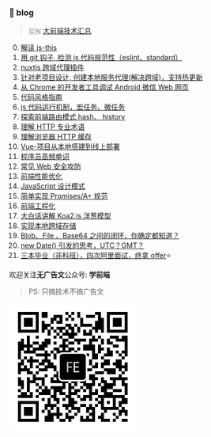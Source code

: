 ### :pushpin: blog
> :cn: [大前端技术汇总](https://github.com/gauseen/blog/issues/4)
0. [解读 js-this](https://github.com/gauseen/blog/issues/1)  
1. [用 git 钩子, 检测 js 代码规范性（eslint、standard）](https://github.com/gauseen/blog/issues/2)
2. [nuxtjs 跨域代理插件](https://github.com/gauseen/nuxt-proxy)
3. [针对老项目设计, 创建本地服务代理(解决跨域)，支持热更新](https://github.com/gauseen/blog/issues/3)
4. [从 Chrome 的开发者工具调试 Android 微信 Web 网页](https://github.com/gauseen/blog/issues/5)
5. [代码风格指南](https://github.com/gauseen/code-style-guide)
6. [js 代码运行机制，宏任务、微任务](https://github.com/gauseen/blog/issues/6)
7. [探索前端路由模式 hash、 history](https://github.com/gauseen/blog/issues/7)
8. [理解 HTTP 专业术语](https://github.com/gauseen/blog/issues/9)
9. [理解浏览器 HTTP 缓存](https://github.com/gauseen/blog/issues/8)
10. [Vue-项目从本地搭建到线上部署](https://github.com/gauseen/blog/issues/10)
11. [程序员高频单词](https://github.com/gauseen/develop-common-words)
12. [常见 Web 安全攻防](https://github.com/gauseen/blog/issues/12)
13. [前端性能优化](https://github.com/gauseen/blog/issues/13)
14. [JavaScript 设计模式](https://github.com/gauseen/blog/issues/14)
15. [简单实现 Promises/A+ 规范](https://github.com/gauseen/blog/issues/15)
16. [前端工程化](https://github.com/gauseen/blog/issues/16)
17. [大白话讲解 Koa2.js 洋葱模型](https://github.com/gauseen/blog/issues/17)
18. [实现本地跨域存储](https://github.com/gauseen/blog/issues/18)
19. [Blob、File 、Base64 之间的闭环，你确定都知道？](https://github.com/gauseen/blog/issues/19)
20. [new Date() 引发的思考，UTC？GMT？](https://github.com/gauseen/blog/issues/20)
21. [三本毕业（非科班），四次阿里面试，终拿 offer](https://github.com/gauseen/blog/issues/21):star:

欢迎关注**无广告文**公众号: **学前端**  
> PS: 只搞技术不搞广告文  

![无广告文公众号](https://raw.githubusercontent.com/gauseen/images-bed/master/learn-fe.jpg)
